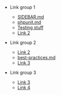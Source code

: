 - Link group 1   
    - [SIDEBAR.md](SIDEBAR.md) 
    - [phpunit.md](phpunit.md) 
    - [Testing stuff](file.md) 
    - [Link 2](file.md) 

- Link group 2   
    - [Link 2](file.md) 
    - [best-practices.md](best-practices.md) 
    - [Link 3](file.md) 

- Link group 3  
    - [Link 3](file.md) 
    - [Link 4](file.md) 

